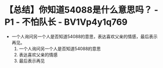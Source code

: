 # 【总结】你知道54088是什么意思吗？ - P1 - 不怕队长 - BV1Vp4y1q769

-   一个人询问另一个人是否知道54088的意思，表达喜欢父亲的情感，最后表示再见。
    1.  一个人询问另一个人是否知道54088的意思
    2.  表达喜欢父亲的情感
    3.  最后表示再见